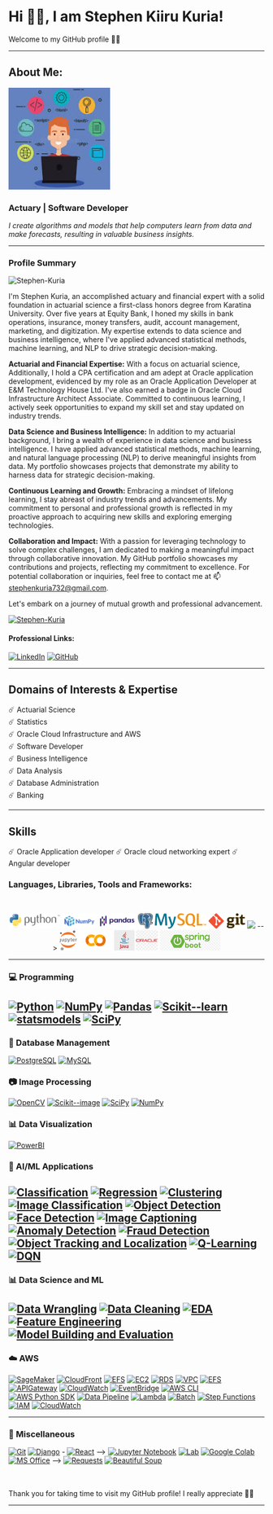 # Hi 👋🏼, I am Stephen Kiiru Kuria!

Welcome to my GitHub profile 🙏🏼

---
## About Me:
<p align="left">
  <img src="https://github.com/Willy-Nyawira/Willy-Nyawira/blob/master/Images/Icons/avatar.jfif" width="200" height="200">
</p>

### Actuary | Software Developer

*I create algorithms and models that help computers learn from data and make forecasts, resulting in valuable business insights.*

---
### Profile Summary
<p align="left"> <img src="https://komarev.com/ghpvc/?username=sk21331&label=Profile%20views&color=0e75b6&style=flat" alt="Stephen-Kuria" /> </p>
I'm Stephen Kuria, an accomplished actuary and financial expert with a solid foundation in actuarial science a first-class honors degree from Karatina University. Over five years at Equity Bank, I honed my skills in bank operations, insurance, money transfers, audit, account management, marketing, and digitization. My expertise extends to data science and business intelligence, where I've applied advanced statistical methods, machine learning, and NLP to drive strategic decision-making.

**Actuarial and Financial Expertise:**
With a focus on actuarial science, Additionally, I hold a CPA certification and am adept at Oracle application development, evidenced by my role as an Oracle Application Developer at E&M Technology House Ltd. I've also earned a badge in Oracle Cloud Infrastructure Architect Associate. Committed to continuous learning, I actively seek opportunities to expand my skill set and stay updated on industry trends.

**Data Science and Business Intelligence:**
In addition to my actuarial background, I bring a wealth of experience in data science and business intelligence. I have applied advanced statistical methods, machine learning, and natural language processing (NLP) to derive meaningful insights from data. My portfolio showcases projects that demonstrate my ability to harness data for strategic decision-making.

**Continuous Learning and Growth:**
Embracing a mindset of lifelong learning, I stay abreast of industry trends and advancements. My commitment to personal and professional growth is reflected in my proactive approach to acquiring new skills and exploring emerging technologies.

**Collaboration and Impact:**
With a passion for leveraging technology to solve complex challenges, I am dedicated to making a meaningful impact through collaborative innovation. My GitHub portfolio showcases my contributions and projects, reflecting my commitment to excellence. For potential collaboration or inquiries, feel free to contact me at 📫 stephenkuria732@gmail.com.

Let's embark on a journey of mutual growth and professional advancement.

<p align="left"> <a href="https://github.com/ryo-ma/github-profile-trophy"><img src="https://github-profile-trophy.vercel.app/?username=sk21331" alt="Stephen-Kuria" /></a> </p>

#### Professional Links:

[![LinkedIn](https://img.shields.io/badge/-LinkedIn-0077b5?style=flat-square&logo=LinkedIn&logoColor=white)](https://www.linkedin.com/in/stephen-kiiru-kuria)
[![GitHub](https://img.shields.io/badge/-GitHub-181717?style=flat-square&logo=GitHub&logoColor=white)](https://github.com/sk21331)


---
## Domains of Interests & Expertise
:comet: Actuarial Science <br>
:comet: Statistics <br>
:comet: Oracle Cloud Infrastructure and AWS <br>
:comet: Software Developer <br>
:comet: Business Intelligence <br>
:comet: Data Analysis <br>
:comet: Database Administration <br>
:comet: Banking <br>

---
## Skills 
:comet: Oracle Application developer
:comet: Oracle cloud networking expert
:comet: Angular developer


### Languages, Libraries, Tools and Frameworks:<br>
<br>
<p align="center">
    <img src="./Images/Icons/Python_logo_and_wordmark.svg.png" height="30">
    <img src="./Images/Icons/320px-NumPy_logo_2020.svg.png" height="30">
    <img src="./Images/Icons/Pandas_logo.svg.png" height="30">
    <!-- <img src="./Images/Icons/scikit-learn-logo-small.png" height="30"> -->
    <!-- <img src="./Images/Icons/statsmodels-logo-v2.svg" height="30"> -->
    <!-- <img src="./Images/Icons/240px-SCIPY_2.svg.png" height="30"> -->
    <img src="./Images/Icons/postgreSQL.png" height="30">
    <img src="./Images/Icons/MySQL_textlogo.svg.png" height="30">
    <!-- <img src="./Images/Icons/AWS-Certified-Solutions-Architect.png" height="30"> -->
    <!-- <img src="./Images/Icons/Tableau_Software_Logo_Small.png" height="30"> -->
    <!-- <img src="./Images/Icons/Matplotlib_logo.svg" height="30"> -->
    <!-- <img src="./Images/Icons/seaborn_logo.svg" height="30"> -->
    <!-- <img src="./Images/Icons/Tensorflow_logo.png" height="30"> -->
    <!-- <img src="./Images/Icons/keras-logo-2018-large-1200.png" height="30"> -->
    <!-- <img src="./Images/Icons/AWS-Certified-Cloud-Practitioner.png" height="30"> -->
    <!-- <img src="./Images/Icons/SageMaker-300x150.jpg" height="30"> -->
    <!-- <img src="./Images/Icons/320px-Amazon_Web_Services_Logo.svg.png" height="30"> -->
    <img src="./Images/Icons/Git-Logo-2Color.png" height="30">
    <!-- <img src="./Images/Icons/Twilio-logo-red.svg.png" height="30"> -->
    <img src="./Images/Icons/Trello-logo-blue.svg.png" height="30"> -->
    <!-- <img src="./Images/Icons/Microsoft_Office_logo_(2019–present).svg" height="30"> -->
    <!-- <img src="./Images/Icons/Microsoft_Office_Excel_(2019–present).svg.png" height="30"> -->
    <img src="./Images/Icons/207px-Jupyter_logo.svg.png" height="40">
    <img src="./Images/Icons/Google_Colaboratory_SVG_Logo.svg.png" height="40">
    <img src="./Images/Icons/download.jfif" height="40">
    <img src="./Images/Icons/oracle.jfif" height="40">
    <img src="./Images/Icons/springboot.jfif" height="40">
    <!-- <img src="./Images/Icons/Heroku_logo.svg.png" height="30"> -->
  <br>
</p>

---
### 💻 Programming

[![Python](https://img.shields.io/badge/Python-3.9.4-blue.svg)](https://www.python.org/downloads/release/python-394/)
[![NumPy](https://img.shields.io/badge/NumPy-1.25.0-orange.svg)](https://numpy.org/)
[![Pandas](https://img.shields.io/badge/Pandas-1.3.0-green.svg)](https://pandas.pydata.org/)
[![Scikit--learn](https://img.shields.io/badge/Scikit--learn-0.24.1-red.svg)](https://scikit-learn.org/stable/)
[![statsmodels](https://img.shields.io/badge/statsmodels-0.13.0-yellow.svg)](https://www.statsmodels.org/stable/index.html)
[![SciPy](https://img.shields.io/badge/SciPy-1.7.0-orange.svg)](https://scipy.org/) 
---
### 💾 Database Management

[![PostgreSQL](https://img.shields.io/badge/PostgreSQL-15.1-336791.svg)](https://www.postgresql.org/docs/15/index.html)
[![MySQL](https://img.shields.io/badge/MySQL-8.0.24-4479A1.svg)](https://dev.mysql.com/doc/refman/8.0/en/)
### 📷 Image Processing

[![OpenCV](https://img.shields.io/badge/OpenCV-5.5.0-brightgreen.svg)](https://opencv.org/)
[![Scikit--image](https://img.shields.io/badge/Scikit--image-0.17.3-blue.svg)](https://scikit-image.org/)
[![SciPy](https://img.shields.io/badge/SciPy-1.7.0-orange.svg)](https://scipy.org/)
[![NumPy](https://img.shields.io/badge/NumPy-1.25.0-orange.svg)](https://numpy.org/) 
### 📊 Data Visualization

[![PowerBI](https://img.shields.io/badge/Powerbi-2023.0-blue.svg)](https://powerbi.microsoft.com/en-us/downloads/)
<!-- ### 🤖 ML/DL Frameworks

[![TensorFlow](https://img.shields.io/badge/TensorFlow-2.5.0-orange.svg)](https://www.tensorflow.org/) 
[![Keras](https://img.shields.io/badge/Keras-2.5.0-blue.svg)](https://keras.io/)
[![PyTorch](https://img.shields.io/badge/PyTorch-1.9.0-red.svg)](https://pytorch.org/) -->
<!-- ### 🗣️ NLP

[![NLTK](https://img.shields.io/badge/NLTK-3.6.0-yellow.svg)](https://www.nltk.org/)
[![NLU](https://img.shields.io/badge/NLU-NLP-yellowgreen.svg)](https://github.com/nlu-tools/nlu)
[![Dialogue Management](https://img.shields.io/badge/Dialogue%20Management-NLP-yellowgreen.svg)](https://github.com/dialogue-management)
[![RASA](https://img.shields.io/badge/RASA-3.11.0-green.svg)](https://rasa.com/)
[![spaCy](https://img.shields.io/badge/spaCy-3.1.0-red.svg)](https://spacy.io/)
[![RegEx](https://img.shields.io/badge/RegEx-0.3.0-red.svg)](https://docs.python.org/3/library/re.html) -->
### 🤖 AI/ML Applications 

[![Classification](https://img.shields.io/badge/Classification-AI/ML%20Application-brightgreen.svg)](https://en.wikipedia.org/wiki/Classification_in_machine_learning)
[![Regression](https://img.shields.io/badge/Regression-AI/ML%20Application-brightgreen.svg)](https://en.wikipedia.org/wiki/Regression_analysis)
[![Clustering](https://img.shields.io/badge/Clustering-AI/ML%20Application-brightgreen.svg)](https://en.wikipedia.org/wiki/Cluster_analysis)
[![Image Classification](https://img.shields.io/badge/Image%20Classification-AI/ML%20Application-brightgreen.svg)](https://en.wikipedia.org/wiki/Image_classification)
[![Object Detection](https://img.shields.io/badge/Object%20Detection-AI/ML%20Application-brightgreen.svg)](https://en.wikipedia.org/wiki/Object_detection)
[![Face Detection](https://img.shields.io/badge/Face%20Detection-AI/ML%20Application-brightgreen.svg)](https://en.wikipedia.org/wiki/Face_detection)
[![Image Captioning](https://img.shields.io/badge/Image%20Captioning-AI/ML%20Application-brightgreen.svg)](https://en.wikipedia.org/wiki/Image_captioning) 
[![Anomaly Detection](https://img.shields.io/badge/Anomaly%20Detection-AI/ML%20Application-brightgreen.svg)](https://en.wikipedia.org/wiki/Anomaly_detection) 
[![Fraud Detection](https://img.shields.io/badge/Fraud%20Detection-AI/ML%20Application-brightgreen.svg)](https://en.wikipedia.org/wiki/Fraud_detection) 
[![Object Tracking and Localization](https://img.shields.io/badge/Object%20Tracking%20and%20Localization-AI/ML%20Application-brightgreen.svg)](https://en.wikipedia.org/wiki/Object_tracking) 
[![Q-Learning](https://img.shields.io/badge/Q--Learning-AI/ML%20Application-brightgreen.svg)](https://en.wikipedia.org/wiki/Q-learning) 
[![DQN](https://img.shields.io/badge/DQN-AI/ML%20Application-brightgreen.svg)](https://en.wikipedia.org/wiki/Deep_Q-network) 
---
### 📊 Data Science and ML

[![Data Wrangling](https://img.shields.io/badge/Data%20Wrangling-DS%20&%20ML-red.svg)](https://en.wikipedia.org/wiki/Data_wrangling)
[![Data Cleaning](https://img.shields.io/badge/Data%20Cleaning-DS%20&%20ML-red.svg)](https://en.wikipedia.org/wiki/Data_cleaning)
[![EDA](https://img.shields.io/badge/Exploratory%20Data%20Analysis-DS%20&%20ML-red.svg)](https://en.wikipedia.org/wiki/Exploratory_data_analysis)
[![Feature Engineering](https://img.shields.io/badge/Feature%20Engineering-DS%20&%20ML-red.svg)](https://en.wikipedia.org/wiki/Feature_engineering)
[![Model Building and Evaluation](https://img.shields.io/badge/Model%20Building%20and%20Evaluation-DS%20&%20ML-red.svg)](https://en.wikipedia.org/wiki/Model_selection)
---
### :cloud: AWS

[![SageMaker](https://img.shields.io/badge/AWS-SageMaker-red.svg)](https://aws.amazon.com/sagemaker/)
[![CloudFront](https://img.shields.io/badge/AWS-CloudFront-red.svg)](https://aws.amazon.com/cloudfront/)
[![EFS](https://img.shields.io/badge/AWS-EFS-red.svg)](https://aws.amazon.com/efs/)
[![EC2](https://img.shields.io/badge/AWS-EC2-red.svg)](https://aws.amazon.com/ec2/)
[![RDS](https://img.shields.io/badge/AWS-RDS-red.svg)](https://aws.amazon.com/rds/)
[![VPC](https://img.shields.io/badge/AWS-VPC-red.svg)](https://aws.amazon.com/vpc/)
[![EFS](https://img.shields.io/badge/AWS-EFS-red.svg)](https://aws.amazon.com/efs/)
[![APIGateway](https://img.shields.io/badge/AWS-APIGateway-red.svg)](https://aws.amazon.com/apigateway/)
[![CloudWatch](https://img.shields.io/badge/AWS-CloudWatch-red.svg)](https://aws.amazon.com/cloudwatch/)
[![EventBridge](https://img.shields.io/badge/AWS-EventBridge-red.svg)](https://aws.amazon.com/eventbridge/)
[![AWS CLI](https://img.shields.io/badge/AWS-CLI-red.svg)](https://aws.amazon.com/cli/)
[![AWS Python SDK](https://img.shields.io/badge/AWS-SDK-red.svg)](https://aws.amazon.com/sdk-for-python/)
[![Data Pipeline](https://img.shields.io/badge/AWS-Data%20Pipeline-red.svg)](https://aws.amazon.com/datapipeline/)
[![Lambda](https://img.shields.io/badge/AWS-Lambda-red.svg)](https://aws.amazon.com/lambda/)
[![Batch](https://img.shields.io/badge/AWS-Batch-red.svg)](https://aws.amazon.com/batch/)
[![Step Functions](https://img.shields.io/badge/AWS-Step%20Functions-red.svg)](https://aws.amazon.com/step-functions/)
[![IAM](https://img.shields.io/badge/AWS-IAM-red.svg)](https://aws.amazon.com/iam/)
[![CloudWatch](https://img.shields.io/badge/AWS-CloudWatch-red.svg)](https://aws.amazon.com/cloudwatch/) 

---
### 📜 Miscellaneous

[![Git](https://img.shields.io/badge/Git-v2.31.0-blue.svg)](https://git-scm.com/)
[![Django](https://img.shields.io/badge/Django_Web_Framework-green.svg)](https://www.djangoproject.com/) -
[![React](https://img.shields.io/badge/React-Web_Framework-lightgrey.svg)](https://reactjs.org/) -->
[![Jupyter Notebook](https://img.shields.io/badge/Jupyter_Notebook-Interactive_Computing-orange.svg)](https://jupyter.org/)
[![Lab](https://img.shields.io/badge/Lab-Jupyter_Lab-lightblue.svg)](https://jupyterlab.readthedocs.io/en/stable/)
[![Google Colab](https://img.shields.io/badge/Google_Colab-Collaborative_Computing-yellow.svg)](https://colab.research.google.com/)
[![MS Office](https://img.shields.io/badge/MS_Office-Productivity_Suite-blue.svg)](https://products.office.com/en-us/office-suite) -->
[![Requests](https://img.shields.io/badge/Requests-HTTP_Library-green.svg)](https://docs.python-requests.org/en/2.25.1/)
[![Beautiful Soup](https://img.shields.io/badge/Beautiful_Soup-Web_Scraping-red.svg)](https://www.crummy.com/software/BeautifulSoup/bs4/doc/) 

<!-- ---
![Brian Kipkoech's GitHub stats](https://github-readme-stats.vercel.app/api?username=brian-kipkoech-tanui&show_icons=true&theme=midnight-purple)
<br>
<!-- ![Snake animation](https://github.com/brian-kipkoech-tanui/brian-kipkoech-tanui/blob/output/github-contribution-grid-snake.svg) -->
<br><br>
Thank you for taking time to visit my GitHub profile!
I really appreciate 🙏🏼

---

